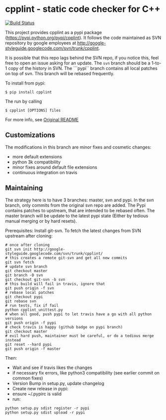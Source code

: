 # cpplint - static code checker for C++

[![Build Status](https://travis-ci.org/theandrewdavis/cpplint.svg)](https://travis-ci.org/theandrewdavis/cpplint)

This project provides cpplint as a pypi package
(https://pypi.python.org/pypi/cpplint). It follows the code maintained as SVN
repository by google employees at
http://google-styleguide.googlecode.com/svn/trunk/cpplint.


It is possible that this repo lags behind the SVN repo, if you notice this,
feel free to open an issue asking for an update.
The ```svn``` branch should be a 1-to-1 copy of the history in SVN.
The ```pypi`` branch contains all local patches on top of svn.
This branch will be rebased frequently.

To install from pypi:

```
$ pip install cpplint
```

The run by calling
```
$ cpplint [OPTIONS] files
```

For more info, see [Original README](README)

## Customizations

The modifications in this branch are minor fixes and cosmetic changes:

- more default extensions
- python 3k compatibility
- minor fixes around default file extensions
- continuous integration on travis

## Maintaining

The strategy here is to have 3 branches: master, svn and pypi.
In the svn branch, only commits from the original svn repo are added.
The Pypi contains patches to upstream, that are intended to be rebased often.
The master branch will be update to the latest pypi state (Either by tedious
manual merging or by hard resets).

Prerequisites: Install git-svn.
To fetch the latest changes from SVN upstream after cloning:

```
# once after cloning
git svn init http://google-styleguide.googlecode.com/svn/trunk/cpplint/
# this creates a remote git-svn and get all new commits
git svn fetch
# update svn branch
git checkout master
git branch -D svn
git checkout git-svn -b svn
# this build will fail in travis, ignore that
git push origin -f svn
# rebase local patches
git checkout pypi
git rebase svn
# run tests, fix if fail
python cpplint_unittest.py
# when all good, push pypi to let travis have a go with all python versions
git push origin -f pypi
# check travis is happy (github badge on pypi branch)
git checkout master
# evil hard push, maintainer must be careful, or do a tedious merge instead
git reset --hard pypi
git push origin -f master
```

Then:
- Wait and see if travis likes the changes
- if necessary fix errors, like python3 compatibility (see earlier commit on common fixes)
- Version Bump in setup.py, update changelog
- Create new release in pypi:
 - ensure ~/.pypirc is valid
 - run:
```
python setup.py sdist register -r pypi
python setup.py sdist upload -r pypi
 ```
